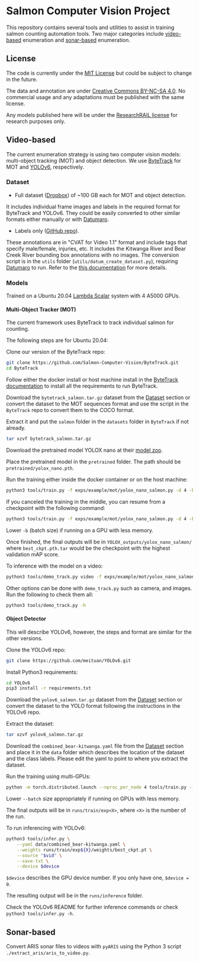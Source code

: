 # Salmon Computer Vision Project

This repository contains several tools and utilities to assist in training
salmon counting automation tools. Two major categories include [video-based](#video-based)
enumeration and [sonar-based](#sonar-based) enumeration.

## License

The code is currently under the [MIT License](LICENSE) but could be subject to change in the future.

The data and annotation are under [Creative Commons BY-NC-SA 4.0](https://creativecommons.org/licenses/by-nc-sa/4.0/).
No commercial usage and any adaptations must be published with the same license.

Any models published here will be under the [ResearchRAIL license](LICENSE-Model.md) for research purposes only.

## Video-based

The current enumeration strategy is using two computer vision models:
multi-object tracking (MOT) and object detection. We use
[ByteTrack](https://github.com/Salmon-Computer-Vision/ByteTrack.git) for MOT
and [YOLOv6](https://github.com/meituan/YOLOv6), respectively.

### Dataset

* Full dataset
  ([Dropbox](https://www.dropbox.com/sh/xv8i6k0hzo5jppn/AADBypR1zchux30gjUKGd4dLa?dl=0))
  of ~100 GB each for MOT and object detection.

It includes individual frame images and labels in the required format for
ByteTrack and YOLOv6. They could be easily converted to other similar formats
either manually or with
[Datumaro](https://github.com/openvinotoolkit/datumaro).

* Labels only ([GitHub
  repo](https://github.com/KamiCreed/salmon-count-labels.git)).

These annotations are in "CVAT for Video 1.1" format and include tags that
specify male/female, injuries, etc. It includes the Kitwanga River and Bear
Creek River bounding box annotations with no images. The conversion script is
in the `utils` folder (`utils/datum_create_dataset.py`), requiring
[Datumaro](https://github.com/openvinotoolkit/datumaro) to run. Refer to the
[this documentation](utils/README.md) for more details.

### Models

Trained on a Ubuntu 20.04 [Lambda
Scalar](https://lambdalabs.com/products/scalar) system with 4 A5000 GPUs.

#### Multi-Object Tracker (MOT)

The current framework uses ByteTrack to track individual salmon for counting.

The following steps are for Ubuntu 20.04:

Clone our version of the ByteTrack repo:
```bash
git clone https://github.com/Salmon-Computer-Vision/ByteTrack.git
cd ByteTrack
```

Follow either the docker install or host machine install in the [ByteTrack
documentation](https://github.com/Salmon-Computer-Vision/ByteTrack/blob/main/README.md)
to install all the requirements to run ByteTrack.

Download the `bytetrack_salmon.tar.gz` dataset from the [Dataset](#dataset)
section or convert the dataset to the MOT sequences format and use the script
in the `ByteTrack` repo to convert them to the COCO format.

Extract it and put the `salmon` folder in the `datasets` folder in `ByteTrack`
if not already.

```bash
tar xzvf bytetrack_salmon.tar.gz
```

Download the pretrained model YOLOX nano at their [model
zoo](https://github.com/Megvii-BaseDetection/YOLOX/tree/0.1.0).

Place the pretrained model in the `pretrained` folder. The path should be
`pretrained/yolox_nano.pth`.

Run the training either inside the docker container or on the host machine:
```bash
python3 tools/train.py -f exps/example/mot/yolox_nano_salmon.py -d 4 -b 256 --fp16 -o -c pretrained/yolox_nano.pth
```

If you canceled the training in the middle, you can resume from a checkpoint
with the following command:
```bash
python3 tools/train.py -f exps/example/mot/yolox_nano_salmon.py -d 4 -b 256 --fp16 -o --resume
```

Lower `-b` (batch size) if running on a GPU with less memory.

Once finished, the final outputs will be in `YOLOX_outputs/yolox_nano_salmon/`
where `best_ckpt.pth.tar` would be the checkpoint with the highest validation
mAP score.

To inference with the model on a video:

```bash
python3 tools/demo_track.py video -f exps/example/mot/yolox_nano_salmon.py -c pretrained/bytetrack_x_mot17.pth.tar --path path/to/video.mp4 --fp16 --fuse --save_result
```

Other options can be done with `demo_track.py` such as camera, and images. Run
the following to check them all:

```bash
python3 tools/demo_track.py -h
```

#### Object Detector

This will describe YOLOv6, however, the steps and format are similar for the other versions.

Clone the YOLOv6 repo:
```bash
git clone https://github.com/meituan/YOLOv6.git
```

Install Python3 requirements:
```bash
cd YOLOv6
pip3 install -r requirements.txt
```

Download the `yolov6_salmon.tar.gz` dataset from the [Dataset](#dataset)
section or convert the dataset to the YOLO format following the instructions in
the YOLOv6 repo.

Extract the dataset:
```bash
tar xzvf yolov6_salmon.tar.gz
```

Download the `combined_bear-kitwanga.yaml` file from the [Dataset](#dataset)
section and place it in the `data` folder which describes the location of the
dataset and the class labels. Please edit the yaml to point to where you
extract the dataset.

Run the training using multi-GPUs:

```bash
python -m torch.distributed.launch --nproc_per_node 4 tools/train.py --epoch 100 --batch 512 --conf configs/yolov6n_finetune.py --eval-interval 2 --data data/combined_bear-kitwanga.yaml --device 0,1,2,3
```

Lower `--batch` size appropriately if running on GPUs with less memory.

The final outputs will be in `runs/train/exp<X>`, where `<X>` is the number of
the run.

To run inferencing with YOLOv6:

```bash
python3 tools/infer.py \
    --yaml data/combined_bear-kitwanga.yaml \
    --weights runs/train/exp${X}/weights/best_ckpt.pt \
    --source "$vid" \
    --save-txt \
    --device $device
```

`$device` describes the GPU device number. If you only have one, `$device = 0`.

The resulting output will be in the `runs/inference` folder.

Check the YOLOv6 README for further inference commands or check `python3 tools/infer.py -h`.

## Sonar-based

Convert ARIS sonar files to videos with `pyARIS` using the Python 3 script
`./extract_aris/aris_to_video.py`.
